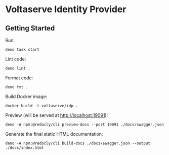 # Voltaserve Identity Provider

## Getting Started

Run:

```shell
deno task start
```

Lint code:

```shell
deno lint .
```

Format code:

```shell
deno fmt .
```

Build Docker image:

```shell
docker build -t voltaserve/idp .
```

Preview (will be served at [http://localhost:19091](http://localhost:19091)):

```shell
deno -A npm:@redocly/cli preview-docs --port 19091 ./docs/swagger.json
```

Generate the final static HTML documentation:

```shell
deno -A npm:@redocly/cli build-docs ./docs/swagger.json --output ./docs/index.html
```
